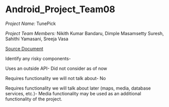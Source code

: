 # Android_Project_Team08

*Project Name:* TunePick

*Project Team Members:* Nikith Kumar Bandaru, Dimple Masamsetty Suresh, Sahithi Yamasani, Sreeja Vasa
     
[Source Document](https://github.com/nikikumarbandaru/Android_Project_Team08/blob/main/Source%20Document.md)

Identify any risky components-  

Uses an outside API- Did not consider as of now

Requires functionality we will not talk about- No 

Requires functionality we will talk about later (maps, media, database services, etc.)- Media functionality may be used as an additional functionality of the project.

